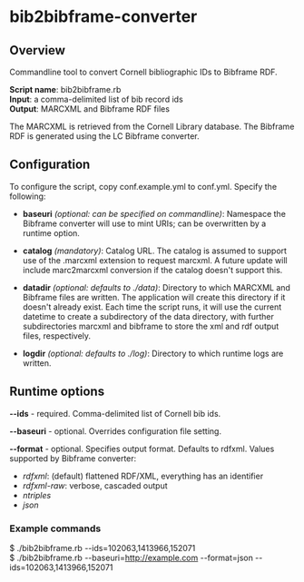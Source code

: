 # bib2bibframe-converter #

## Overview ##

Commandline tool to convert Cornell bibliographic IDs to Bibframe RDF.

**Script name**: bib2bibframe.rb  
**Input**: a comma-delimited list of bib record ids   
**Output**: MARCXML and Bibframe RDF files

The MARCXML is retrieved from the Cornell Library database. The Bibframe RDF is
generated using the LC Bibframe converter.


## Configuration ##

To configure the script, copy conf.example.yml to conf.yml. Specify the 
following:

- **baseuri** *(optional: can be specified on commandline)*: Namespace the 
Bibframe converter will use to mint URIs; can be overwritten by a runtime
option.

- **catalog** *(mandatory)*:  Catalog URL. The catalog is assumed to support use 
of the .marcxml extension to request marcxml. A future update will include 
marc2marcxml conversion if the catalog doesn't support this.

- **datadir** *(optional: defaults to ./data)*: Directory to which MARCXML and 
Bibframe files are written. The application will create this directory if it 
doesn't already exist. Each time the script runs, it will use the current 
datetime to create a subdirectory of the data directory, with further 
subdirectories marcxml and bibframe to store the xml and rdf output files, 
respectively. 

- **logdir** *(optional: defaults to ./log)*: Directory to which runtime logs 
are written. 


## Runtime options ##

**--ids** - required. Comma-delimited list of Cornell bib ids.

**--baseuri** - optional. Overrides configuration file setting.

**--format** - optional. Specifies output format. Defaults to rdfxml.
Values supported by Bibframe converter:
- *rdfxml*: (default) flattened RDF/XML, everything has an identifier
- *rdfxml-raw*: verbose, cascaded output
- *ntriples*
- *json*



### Example commands ###
$ ./bib2bibframe.rb --ids=102063,1413966,152071    
$ ./bib2bibframe.rb --baseuri=http://example.com --format=json --ids=102063,1413966,152071



